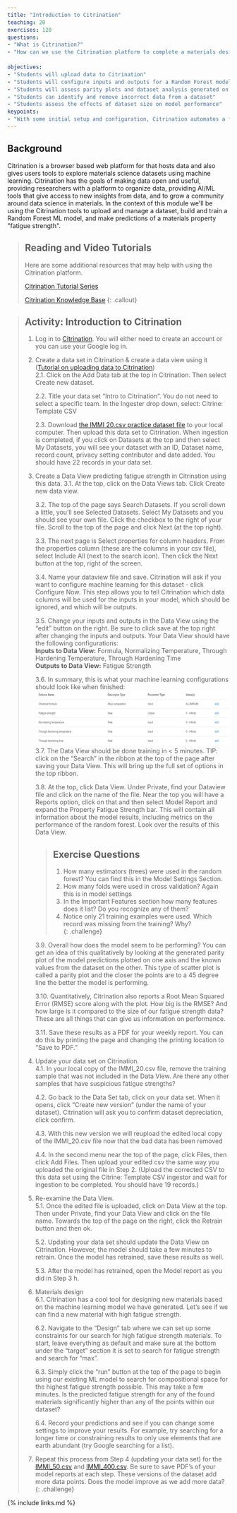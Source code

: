 ```yaml
---
title: "Introduction to Citrination"
teaching: 20
exercises: 120
questions:
- "What is Citrination?"
- "How can we use the Citrination platform to complete a materials design task?"

objectives:
- "Students will upload data to Citrination"
- "Students will configure inputs and outputs for a Random Forest model on Citrination"
- "Students will assess parity plots and dataset analysis generated on the Citrination platform"
- "Students can identify and remove incorrect data from a dataset"
- "Students assess the effects of dataset size on model performance"
keypoints:
- "With some initial setup and configuration, Citrination automates a full workflow of generating features, training a model, optimizing hyperparameters, assessing performance for a random forest model"
---
```

## Background
Citrination is a browser based web platform for that hosts data and also gives users tools to explore materials science datasets using machine learning. Citrination has the goals of making data open and useful, 
providing researchers with a platform to organize data, providing AI/ML tools that give access to new insights from data, and to grow a community around data science in materials. In the context of this module we'll be
using the Citrination tools to upload and manage a dataset, build and train a Random Forest ML model, and make predictions of a materials property "fatigue strength". 

> ## Reading and Video Tutorials
> Here are some additional resources that may help with using the Citrination platform. 
>  
> [Citrination Tutorial Series](https://www.youtube.com/channel/UC_cSbvZGp2_Mb1JHI_ZF-3w/videos)
>  
> [Citrination Knowledge Base](https://help.citrination.com/knowledgebase)
{: .callout}
  
> ## Activity: Introduction to Citrination
>  
>1. Log in to [Citrination](https://citrination.com/). You will either need to create an account or you can use your Google log in.  
>  
>2. Create a data set in Citrination & create a data view using it ([Tutorial on uploading data to Citrination](https://youtu.be/g9DTHnIp1kQ))  
>    2.1. Click on the Add Data tab at the top in Citrination. Then select Create new dataset.  
>  
>    2.2. Title your data set “Intro to Citrination”. You do not need to select a specific team.  In the Ingester drop down, select: Citrine: Template CSV  
>  
>    2.3. Download [the IMMI 20.csv practice dataset file](../data/IMMI_20.csv) to your local computer. Then upload this data set to Citrination. When ingestion is completed, if you click on Datasets at the top and then select My Datasets, you will see your dataset with an ID, Dataset name, record count, privacy setting contributor and date added. You should have 22 records in your data set.  
>  
>  
>3. Create a Data View predicting fatigue strength in Citrination using this data. 
>    3.1. At the top, click on the Data Views tab. Click Create new data view.  
>  
>    3.2. The top of the page says Search Datasets. If you scroll down a little, you’ll see Selected Datasets. Select My Datasets and you should see your own file. Click the checkbox to the right of your file. Scroll to the top of the page and click Next (at the top right).  
>  
>    3.3. The next page is Select properties for column headers. From the properties column (these are the columns in your csv file), select Include All (next to the search icon). Then click the Next button at the top, right of the screen.  
>  
>    3.4. Name your dataview file and save. Citrination will ask if you want to configure machine learning for this dataset - click Configure Now. This step allows you to tell Citrination which data columns will be used for the inputs in your model, which should be ignored, and which will be outputs. 
>  
>    3.5. Change your inputs and outputs in the Data View using the “edit” button on the right. Be sure to click save at the top right after changing the inputs and outputs. Your Data View should have the following configurations:  
>    **Inputs to Data View:** Formula, Normalizing Temperature, Through Hardening Temperature, Through Hardening Time  
>    **Outputs to Data View:** Fatigue Strength  
>  
>    3.6. In summary, this is what your machine learning configurations should look like when finished:  
>    ![machine learning configuration](../fig/citrination_1.png "machine learning configuration")
>    3.7. The Data View should be done training in &lt; 5 minutes. TIP: click on the “Search” in the ribbon at the top of the page after saving your Data View. This will bring up the full set of options in the top ribbon.  
>  
>    3.8. At the top, click Data View. Under Private, find your Dataview file and click on the name of the file. Near the top you will have a Reports option, click on that and then select Model Report and expand the Property Fatigue Strength bar. This will contain all information about the model results, including metrics on the performance of the random forest. Look over the results of this Data View.  
> 
>    > ## Exercise Questions
>    > 
>    > 1. How many estimators (trees) were used in the random forest? You can find this in the Model Settings Section.  
>    > 2. How many folds were used in cross validation? Again this is in model settings  
>    > 3. In the Important Features section how many features does it list? Do you recognize any of them?  
>    > 4. Notice only 21 training examples were used. Which record was missing from the training? Why?  
>    {: .challenge}
>  
>    3.9. Overall how does the model seem to be performing? You can get an idea of this qualitatively by looking at the generated parity plot of the model predictions plotted on one axis and the known values from the dataset on the other. This type of scatter plot is called a parity plot and the closer the points are to a 45 degree line the better the model is performing.  
>  
>    3.10. Quantitatively, Citrination also reports a Root Mean Squared Error (RMSE) score along with the plot. How big is the RMSE? And how large is it compared to the size of our fatigue strength data? These are all things that can give us information on performance.  
>  
>    3.11. Save these results as a PDF for your weekly report. You can do this by printing the page and changing the printing location to “Save to PDF.”  
>  
>  
>4. Update your data set on Citrination.  
>    4.1. In your local copy of the IMMI_20.csv file, remove the training sample that was not included in the Data View. Are there any other samples that have suspicious fatigue strengths?  
>  
>    4.2. Go back to the Data Set tab, click on your data set. When it opens, click “Create new version” (under the name of your dataset). Citrination will ask you to confirm dataset depreciation, click confirm.  
>  
>    4.3. With this new version we will reupload the edited local copy of the IMMI_20.csv  file now that the bad data has been removed  
>  
>    4.4. In the second menu near the top of the page, click Files, then click Add Files.  Then upload your edited csv the same way you uploaded the original file in Step 2. (Upload the corrected CSV to this data set using the Citrine: Template CSV ingestor and wait for ingestion to be completed. You should have 19 records.)  
>5. Re-examine the Data View.  
>    5.1. Once the edited file is uploaded, click on Data View at the top. Then under Private, find your Data View and click on the file name. Towards the top of the page on the right, click the Retrain button and then ok.  
>  
>    5.2. Updating your data set should update the Data View on Citrination. However, the model should take a few minutes to retrain. Once the model has retrained, save these results as well.  
>  
>    5.3. After the model has retrained, open the Model report as you did in Step 3 h.  
>6. Materials design  
>    6.1. Citrination has a cool tool for designing new materials based on the machine learning model we have generated. Let’s see if we can find a new material with high fatigue strength.  
>  
>    6.2. Navigate to the “Design” tab where we can set up some constraints for our search for high fatigue strength materials. To start, leave everything as default and make sure at the bottom under the “target” section it is set to search for fatigue strength and search for “max”.  
>  
>    6.3. Simply click the “run” button at the top of the page to begin using our existing ML model to search for compositional space for the highest fatigue strength possible. This may take a few minutes. Is the predicted fatigue strength for any of the found materials significantly higher than any of the points within our dataset?  
>  
>    6.4. Record your predictions and see if you can change some settings to improve your results. For example, try searching for a longer time or constraining results to only use elements that are earth abundant (try Google searching for a list).  
>7. Repeat this process from Step 4 (updating your data set) for the [IMMI_50.csv](../data/IMMI_50.csv) and [IMMI_400.csv](../data/IMMI_400.csv). Be sure to save PDF’s of your model reports at each step. These versions of the dataset add more data points. Does the model improve as we add more data?  
{: .challenge}
  
{% include links.md %}

